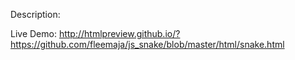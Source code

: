 Description:

Live Demo:
http://htmlpreview.github.io/?https://github.com/fleemaja/js_snake/blob/master/html/snake.html
